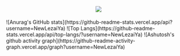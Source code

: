 <h1 align="center"> <a href="https://sunguoqi.com/"> <img src="https://readme-typing-svg.herokuapp.com/?lines=console.log(%22Hello%2C%20World!%22);您好！这里是乐崽吖！&center=true&size=27"> </a> </h1>
![Anurag's GitHub stats](https://github-readme-stats.vercel.app/api?username=NewLezaiYa)
![Top Langs](https://github-readme-stats.vercel.app/api/top-langs/?username=NewLezaiYa)
![Ashutosh's github activity graph](https://github-readme-activity-graph.vercel.app/graph?username=NewLezaiYa)


